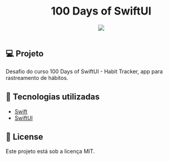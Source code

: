 <h1 align="center">
100 Days of SwiftUI
</h1>

<div align="center">
       <img src="./gif/HabitTracker.gif"/>
</div>

</br>

## 💻 Projeto

Desafio do curso 100 Days of SwiftUI - Habit Tracker, app para rastreamento de hábitos.

## 🚀 Tecnologias utilizadas

- [Swift](https://developer.apple.com/swift/)
- [SwiftUI](https://developer.apple.com/xcode/swiftui/)

## 📄 License

Este projeto está sob a licença MIT.
